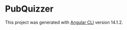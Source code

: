 # PubQuizzer

This project was generated with [Angular CLI](https://github.com/angular/angular-cli) version 14.1.2.
